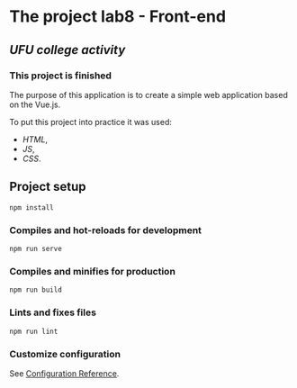 # The project lab8 - Front-end
## ***UFU college activity***
### This project is finished

The purpose of this application is to create a simple web application based on the Vue.js.

To put this project into practice it was used:
- *HTML*,
- *JS*,
- *CSS*.

## Project setup
```
npm install
```

### Compiles and hot-reloads for development
```
npm run serve
```

### Compiles and minifies for production
```
npm run build
```

### Lints and fixes files
```
npm run lint
```

### Customize configuration
See [Configuration Reference](https://cli.vuejs.org/config/).
